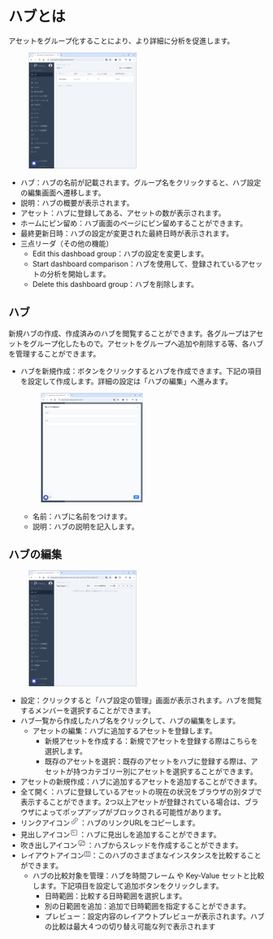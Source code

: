 # ハブとは
アセットをグループ化することにより、より詳細に分析を促進します。<figure><img src="../../.gitbook/assets/Hub_Page_Initial_jp.png" width="50%" alt="ハブページ"></figure>
- ハブ：ハブの名前が記載されます。グループ名をクリックすると、ハブ設定の編集画面へ遷移します。
- 説明：ハブの概要が表示されます。
- アセット：ハブに登録してある、アセットの数が表示されます。
- ホームにピン留め：ハブ画面のページにピン留めすることができます。
- 最終更新日時：ハブの設定が変更された最終日時が表示されます。
- 三点リーダ（その他の機能）
    - Edit this dashboad group：ハブの設定を変更します。
    - Start dashboard comparison：ハブを使用して、登録されているアセットの分析を開始します。
    - Delete this dashboard group：ハブを削除します。

## ハブ
新規ハブの作成、作成済みのハブを閲覧することができます。各グループはアセットをグループ化したもので。アセットをグループへ追加や削除する等、各ハブを管理することができます。
- ハブを新規作成：ボタンをクリックするとハブを作成できます。下記の項目を設定して作成します。詳細の設定は「ハブの編集」へ進みます。<figure><img src="../../.gitbook/assets/create_new_hub_jp.png" width="50%" alt="ハブ作成"></figure>
    - 名前：ハブに名前をつけます。
    - 説明：ハブの説明を記入します。


## ハブの編集
<figure><img src="../../.gitbook/assets/hubs_setting_jp.png" width="50%" alt="ハブ編集"></figure>

- 設定：クリックすると「ハブ設定の管理」画面が表示されます。ハブを閲覧するメンバーを選択することができます。
- ハブ一覧から作成したハブ名をクリックして、ハブの編集をします。
    - アセットの編集：ハブに追加するアセットを登録します。
        - 新規アセットを作成する：新規でアセットを登録する際はこちらを選択します。
        - 既存のアセットを選択：既存のアセットをハブに登録する際は、アセットが持つカテゴリー別にアセットを選択することができます。
- アセットの新規作成：ハブに追加するアセットを追加することができます。
- 全て開く：ハブに登録しているアセットの現在の状況をブラウザの別タブで表示することができます。2つ以上アセットが登録されている場合は、ブラウザによってポップアップがブロックされる可能性があります。
- リンクアイコン<picture><img src="../../.gitbook/assets/link_icon.png" alt="リンクアイコン"></picture>：ハブのリンクURLをコピーします。
- 見出しアイコン<picture><img src="../../.gitbook/assets/Hub_index.png" alt="インデックスアイコン"></picture>：ハブに見出しを追加することができます。
- 吹き出しアイコン<picture><img src="../../.gitbook/assets/Hub_bubble.png" alt="吹き出しアイコン"></picture>：ハブからスレッドを作成することができます。
- レイアウトアイコン<picture><img src="../../.gitbook/assets/Hub_layout.png" alt="レイアウトアイコン"></picture>：このハブのさまざまなインスタンスを比較することができます。
    - ハブの比較対象を管理：ハブを時間フレーム や Key-Value セットと比較します。下記項目を設定して追加ボタンをクリックします。
        - 日時範囲：比較する日時範囲を選択します。
        - 別の日範囲を追加：追加で日時範囲を指定することができます。
        - プレビュー：設定内容のレイアウトプレビューが表示されます。ハブの比較は最大４つの切り替え可能な列で表示されます
